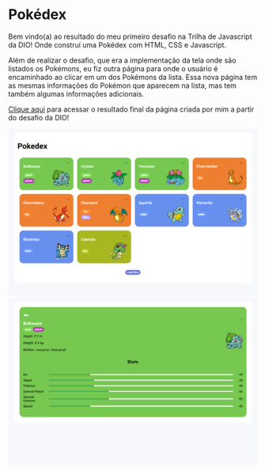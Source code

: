 # Pokédex

Bem vindo(a) ao resultado do meu primeiro desafio na Trilha de Javascript da DIO! Onde construí uma Pokédex com HTML, CSS e Javascript.

Além de realizar o desafio, que era a implementação da tela onde são listados os Pokémons, eu fiz outra página para onde o usuário é encaminhado ao clicar em um dos Pokémons da lista. Essa nova página tem as mesmas informações do Pokémon que aparecem na lista, mas tem também algumas informações adicionais. 

[Clique aqui](https://htolentino.github.io/Pokedex/) para acessar o resultado final da página criada por mim a partir do desafio da DIO!

![image](./assets/images/resultado-index.png)
![image](./assets/images/resultado-details.png)